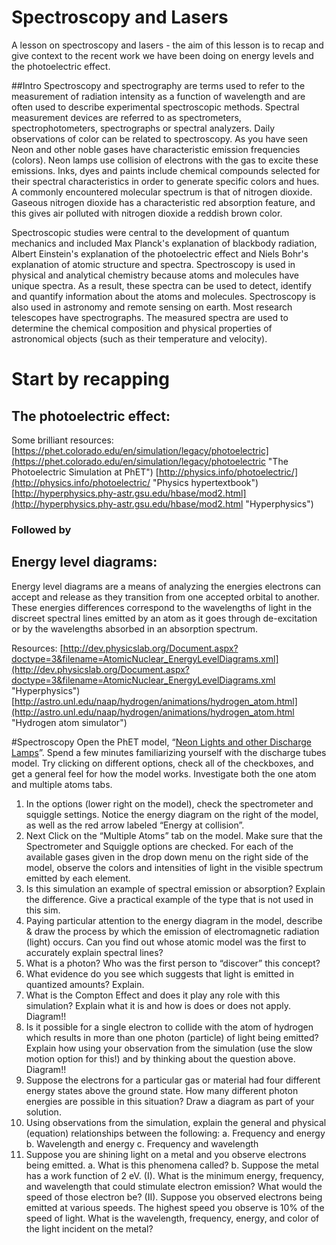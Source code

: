 # Spectroscopy and Lasers
A lesson on spectroscopy and lasers - the aim of this lesson is to recap and give context to the recent work we have been doing on energy levels and the photoelectric effect.

##Intro
Spectroscopy and spectrography are terms used to refer to the measurement of radiation intensity as a function of wavelength and are often used to describe experimental spectroscopic methods. Spectral measurement devices are referred to as spectrometers, spectrophotometers, spectrographs or spectral analyzers.
Daily observations of color can be related to spectroscopy. As you have seen Neon and other noble gases have characteristic emission frequencies (colors). Neon lamps use collision of electrons with the gas to excite these emissions. Inks, dyes and paints include chemical compounds selected for their spectral characteristics in order to generate specific colors and hues. A commonly encountered molecular spectrum is that of nitrogen dioxide. Gaseous nitrogen dioxide has a characteristic red absorption feature, and this gives air polluted with nitrogen dioxide a reddish brown color. 

Spectroscopic studies were central to the development of quantum mechanics and included Max Planck's explanation of blackbody radiation, Albert Einstein's explanation of the photoelectric effect and Niels Bohr's explanation of atomic structure and spectra. 
Spectroscopy is used in physical and analytical chemistry because atoms and molecules have unique spectra. As a result, these spectra can be used to detect, identify and quantify information about the atoms and molecules. Spectroscopy is also used in astronomy and remote sensing on earth. Most research telescopes have spectrographs. The measured spectra are used to determine the chemical composition and physical properties of astronomical objects (such as their temperature and velocity).


# Start by recapping
## The photoelectric effect:

Some brilliant resources: [https://phet.colorado.edu/en/simulation/legacy/photoelectric](https://phet.colorado.edu/en/simulation/legacy/photoelectric "The Photoelectric Simulation at PhET")
[http://physics.info/photoelectric/](http://physics.info/photoelectric/ "Physics hypertextbook")
[http://hyperphysics.phy-astr.gsu.edu/hbase/mod2.html](http://hyperphysics.phy-astr.gsu.edu/hbase/mod2.html "Hyperphysics")

### Followed by
## Energy level diagrams:
Energy level diagrams are a means of analyzing the energies electrons can accept and release as they transition from one  accepted orbital to another. These energies differences correspond to the wavelengths of light in the  discreet spectral lines emitted by an atom as it goes through de-excitation or by the wavelengths absorbed in an absorption spectrum.

Resources:
[http://dev.physicslab.org/Document.aspx?doctype=3&filename=AtomicNuclear_EnergyLevelDiagrams.xml](http://dev.physicslab.org/Document.aspx?doctype=3&filename=AtomicNuclear_EnergyLevelDiagrams.xml "Hyperphysics")
[http://astro.unl.edu/naap/hydrogen/animations/hydrogen_atom.html](http://astro.unl.edu/naap/hydrogen/animations/hydrogen_atom.html "Hydrogen atom simulator")

#Spectroscopy
Open the PhET model, “[Neon Lights and other Discharge Lamps](https://phet.colorado.edu/en/simulation/legacy/discharge-lamps)”. Spend a few minutes familiarizing yourself with the discharge tubes model. 
Try clicking on different options, check all of the checkboxes, and get a general feel for how the model works. 
Investigate both the one atom and multiple atoms tabs.
1. In the options (lower right on the model), check the spectrometer and squiggle settings. Notice the
energy diagram on the right of the model, as well as the red arrow labeled “Energy at collision”.
2. Next Click on the “Multiple Atoms” tab on the model. Make sure that the Spectrometer and Squiggle options are checked. For each of the available gases given in the drop down menu on the right side of the model, observe the colors and intensities of light in the visible spectrum emitted by each element.
3. Is this simulation an example of spectral emission or absorption? Explain the difference. Give a practical example of the type that is not used in this sim.
4. Paying particular attention to the energy diagram in the model, describe & draw the process by which the emission of electromagnetic radiation (light) occurs. Can you find out whose atomic model was the first to accurately explain spectral lines?
5. What is a photon? Who was the first person to “discover” this concept?
6. What evidence do you see which suggests that light is emitted in quantized amounts? Explain.
7. What is the Compton Effect and does it play any role with this simulation? Explain what it is and how is does or does not apply. Diagram!!
8. Is it possible for a single electron to collide with the atom of hydrogen which results in more than one photon (particle) of light being emitted? Explain how using your observation from the simulation (use the slow motion option for this!) and by thinking about the question above. Diagram!!
9. Suppose the electrons for a particular gas or material had four different energy states above the ground state. How many different photon energies are possible in this situation? Draw a diagram as part of your solution.
10. Using observations from the simulation, explain the general and physical (equation) relationships between the following:
		a. Frequency and energy
		b. Wavelength and energy
		c. Frequency and wavelength
11. Suppose you are shining light on a metal and you observe electrons being emitted.
		a. What is this phenomena called?
        b. Suppose the metal has a work function of 2 eV.
        		(I). What is the minimum energy, frequency, and wavelength that could stimulate electron emission? What would the speed of those electron be?
                (II). Suppose you observed electrons being emitted at various speeds. The highest speed you observe is 10% of the speed of light. What is the wavelength, frequency, energy, and color of the light incident on the metal?
